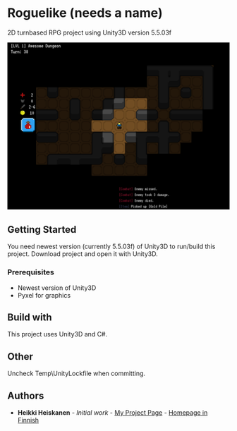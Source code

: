 
# Roguelike (needs a name)
2D turnbased RPG project using Unity3D version 5.5.03f

![Screenshot of the game.](https://raw.githubusercontent.com/Baserfaz/Projects/gh-pages/images/roguelite_img_1.PNG)

## Getting Started
You need newest version (currently 5.5.03f) of Unity3D to run/build this project. Download project and open it with Unity3D. 

### Prerequisites
* Newest version of Unity3D 
* Pyxel for graphics

## Build with
This project uses Unity3D and C#.

## Other
Uncheck Temp\UnityLockfile when committing.

## Authors
* **Heikki Heiskanen** - *Initial work* - [My Project Page](http://baserfaz.github.io/Projects/) - [Homepage in Finnish](https://baserfaz.github.io/PortfolioPage/)



